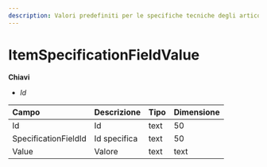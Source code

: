 ```yaml
---
description: Valori predefiniti per le specifiche tecniche degli articoli
---
```


# ItemSpecificationFieldValue

**Chiavi**

* _Id_

| Campo | Descrizione | Tipo | Dimensione |
| :--- | :--- | :--- | :--- |
| Id | Id | text | 50 |
| SpecificationFieldId | Id specifica | text | 50 |
| Value | Valore | text | text |

